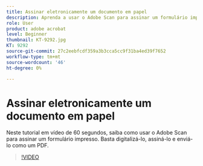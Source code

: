 ```yaml
---
title: Assinar eletronicamente um documento em papel
description: Aprenda a usar o Adobe Scan para assinar um formulário impresso
role: User
product: adobe acrobat
level: Beginner
thumbnail: KT-9292.jpg
KT: 9292
source-git-commit: 27c2eebfcdf359a3b3cca5cc9f31ba4ed39f7652
workflow-type: tm+mt
source-wordcount: '46'
ht-degree: 0%

---
```


# Assinar eletronicamente um documento em papel

Neste tutorial em vídeo de 60 segundos, saiba como usar o Adobe Scan para assinar um formulário impresso. Basta digitalizá-lo, assiná-lo e enviá-lo como um PDF.

>[!VIDEO](https://video.tv.adobe.com/v/338331?hidetitle=true)
